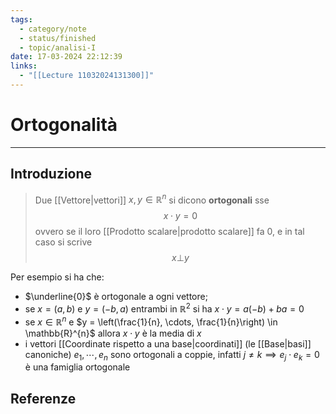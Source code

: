 ```yaml
---
tags:
  - category/note
  - status/finished
  - topic/analisi-I
date: 17-03-2024 22:12:39
links:
  - "[[Lecture 11032024131300]]"
---
```

# Ortogonalità
---
## Introduzione
> Due [[Vettore|vettori]] $x, y \in \mathbb{R}^{n}$ si dicono **ortogonali** sse
> $$x \cdot y = 0$$
> ovvero se il loro [[Prodotto scalare|prodotto scalare]] fa 0, e in tal caso si scrive
> $$x \bot y$$

Per esempio si ha che:
- $\underline{0}$ è ortogonale a ogni vettore;
- se $x = (a, b)$ e $y = (-b, a)$ entrambi in $\mathbb{R}^{2}$ si ha $x \cdot y = a(-b) + ba = 0$
- se $x \in \mathbb{R}^{n}$ e $y = \left(\frac{1}{n}, \cdots, \frac{1}{n}\right) \in \mathbb{R}^{n}$ allora $x \cdot y$ è la media di $x$
- i vettori [[Coordinate rispetto a una base|coordinati]] (le [[Base|basi]] canoniche) $e_{1}, \cdots, e_{n}$ sono ortogonali a coppie, infatti $j \neq k \implies e_{j} \cdot e_{k} = 0$ è una famiglia ortogonale

## Referenze